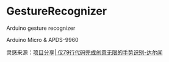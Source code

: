 # GestureRecognizer
Arduino gesture recognizer 


Arduino Micro & APDS-9960

灵感来源：[项目分享| 仅79行代码完成创意无限的手势识别-达尔闻](https://mp.weixin.qq.com/s?__biz=Mzg5MDIwNjIwMA==&mid=2247487434&idx=1&sn=29d6b7993d02188ba65733b20ad2a762&chksm=cfe16d5df896e44b597ace6809630956f4d3aa21fd6b22a396ba0d845c95fb6d9e29681feae6&mpshare=1&scene=1&srcid=&sharer_sharetime=1583164657858&sharer_shareid=0c769536d49fd2cb8f0ef12c90c80767&key=8eeaa62989b7fc0065dece1a9212dff5f27386467d4d533e64b5c6a2c54790b6574c328a8588dde7211a68335e2cf88b518cd38d62b7ad51095a01527caba18bb09bb7a33e1c2c4aa6fcb7e10264bc07&ascene=1&uin=MjYyNDU2OTQ4Mw%3D%3D&devicetype=Windows+10&version=62080079&lang=zh_CN&exportkey=AQDvvnlrbb1TDLe%2FxRWgDH8%3D&pass_ticket=tlb5tIoWcS5ovoYA%2F7%2FqY6LkgplIeDwrproBKccGjKsGFLNbrkXrjvu%2FfJuQfbgA)

